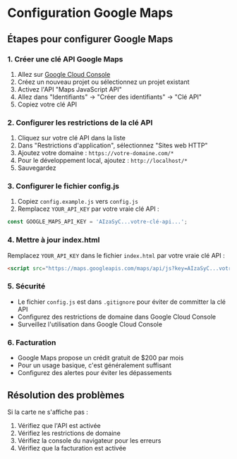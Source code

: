# Configuration Google Maps

## Étapes pour configurer Google Maps

### 1. Créer une clé API Google Maps

1. Allez sur [Google Cloud Console](https://console.cloud.google.com/)
2. Créez un nouveau projet ou sélectionnez un projet existant
3. Activez l'API "Maps JavaScript API"
4. Allez dans "Identifiants" → "Créer des identifiants" → "Clé API"
5. Copiez votre clé API

### 2. Configurer les restrictions de la clé API

1. Cliquez sur votre clé API dans la liste
2. Dans "Restrictions d'application", sélectionnez "Sites web HTTP"
3. Ajoutez votre domaine : `https://votre-domaine.com/*`
4. Pour le développement local, ajoutez : `http://localhost/*`
5. Sauvegardez

### 3. Configurer le fichier config.js

1. Copiez `config.example.js` vers `config.js`
2. Remplacez `YOUR_API_KEY` par votre vraie clé API :

```javascript
const GOOGLE_MAPS_API_KEY = 'AIzaSyC...votre-clé-api...';
```

### 4. Mettre à jour index.html

Remplacez `YOUR_API_KEY` dans le fichier `index.html` par votre vraie clé API :

```html
<script src="https://maps.googleapis.com/maps/api/js?key=AIzaSyC...votre-clé-api...&callback=initMap" async defer></script>
```

### 5. Sécurité

- Le fichier `config.js` est dans `.gitignore` pour éviter de committer la clé API
- Configurez des restrictions de domaine dans Google Cloud Console
- Surveillez l'utilisation dans Google Cloud Console

### 6. Facturation

- Google Maps propose un crédit gratuit de $200 par mois
- Pour un usage basique, c'est généralement suffisant
- Configurez des alertes pour éviter les dépassements

## Résolution des problèmes

Si la carte ne s'affiche pas :
1. Vérifiez que l'API est activée
2. Vérifiez les restrictions de domaine
3. Vérifiez la console du navigateur pour les erreurs
4. Vérifiez que la facturation est activée 